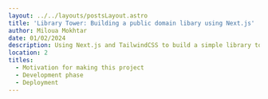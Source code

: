 ```yaml
---
layout: ../../layouts/postsLayout.astro
title: 'Library Tower: Building a public domain libary using Next.js'
author: Miloua Mokhtar
date: 01/02/2024 
description: Using Next.js and TailwindCSS to build a simple library to read public domain Ebooks.
location: 2
titles:
  - Motivation for making this project
  - Development phase
  - Deployment
---
```

